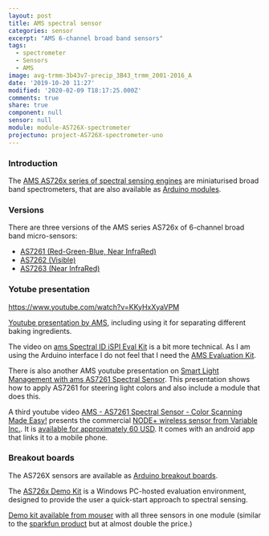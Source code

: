 ```yaml
---
layout: post
title: AMS spectral sensor
categories: sensor
excerpt: "AMS 6-channel broad band sensors"
tags:
  - spectrometer
  - Sensors
  - AMS
image: avg-trmm-3b43v7-precip_3B43_trmm_2001-2016_A
date: '2019-10-20 11:27'
modified: '2020-02-09 T18:17:25.000Z'
comments: true
share: true
component: null
sensor: null
module: module-AS726X-spectrometer
projectuno: project-AS726X-spectrometer-uno
---
```


### Introduction

The [AMS AS726x series of spectral sensing engines](https://ams.com/AS7261) are miniaturised broad band spectrometers, that are also available as [Arduino modules](../../modules/module-AS726X-spectrometer).

### Versions

There are three versions of the AMS series AS726x of 6-channel broad band micro-sensors:

- [AS7261 (Red-Green-Blue, Near InfraRed)](https://ams.com/AS7261)
- [AS7262 (Visible)](https://ams.com/AS7262)
- [AS7263 (Near InfraRed)](https://ams.com/AS7263)

### Yotube presentation

https://www.youtube.com/watch?v=KKyHxXyaVPM

[Youtube presentation by AMS](https://www.youtube.com/watch?v=y6ccmh24BXw), including using it for separating different baking ingredients.

The video on [ams Spectral ID iSPI Eval Kit](https://www.youtube.com/watch?v=KKyHxXyaVPM) is a bit more technical. As I am using the Arduino interface I do not feel that I need the [AMS Evaluation Kit](https://ams.com/as726xdemokit).

There is also another AMS youtube presentation on [Smart Light Management with ams AS7261 Spectral Sensor](https://www.youtube.com/watch?v=BWD0_Vh66Jw). This presentation shows how to apply AS7261 for steering light colors and also include a module that does this.

A third youtube video [AMS - AS7261 Spectral Sensor - Color Scanning Made Easy!](https://www.youtube.com/watch?v=ofGJlK3BU-I) presents the commercial [NODE+ wireless sensor from Variable Inc.](https://www.variableinc.com). It is [available for approximately 60 USD](https://www.variableinc.com/shop.html). It comes with an android app that links it to a mobile phone.

### Breakout boards

The AS726X sensors are available as [Arduino breakout boards](../../modules/module-AS726X-spectrometer).

The [AS726x Demo Kit](https://ams.com/as726xdemokit) is a Windows PC-hosted evaluation environment, designed to provide the user a quick-start approach to spectral sensing.

[Demo kit available from mouser](https://www.mouser.se/ProductDetail/ams/AS7265X-DEMO-KIT-V30?qs=sGAEpiMZZMt6ebhnBMWiDOYh%2FMrMJUWru3SwCgM89GEEPBr%252BOZV9NQ%3D%3D) with all three sensors in one module (similar to the [sparkfun product](https://www.sparkfun.com/products/15050) but at almost double the price.)
